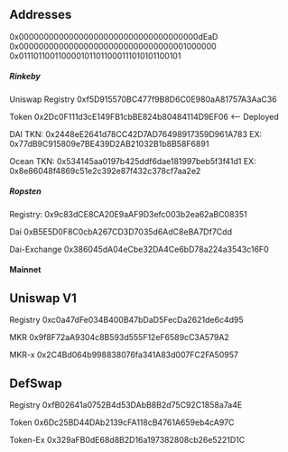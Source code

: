 ## Addresses

0x000000000000000000000000000000000000dEaD
0x0000000000000000000000000000000001000000
0x0111011001100001011011000111010101100101

##### Rinkeby

Uniswap Registry
0xf5D915570BC477f9B8D6C0E980aA81757A3AaC36

Token
0x2Dc0F111d3cE149FB1cbBE824b80484114D9EF06 <-- Deployed

DAI
TKN: 0x2448eE2641d78CC42D7AD76498917359D961A783
EX: 0x77dB9C915809e7BE439D2AB21032B1b8B58F6891

Ocean
TKN: 0x534145aa0197b425ddf6dae181997beb5f3f41d1
EX: 0x8e86048f4869c51e2c392e87f432c378cf7aa2e2

##### Ropsten

Registry:
0x9c83dCE8CA20E9aAF9D3efc003b2ea62aBC08351

Dai
0xB5E5D0F8C0cbA267CD3D7035d6AdC8eBA7Df7Cdd

Dai-Exchange
0x386045dA04eCbe32DA4Ce6bD78a224a3543c16F0


#### Mainnet

## Uniswap V1
Registry
0xc0a47dFe034B400B47bDaD5FecDa2621de6c4d95

MKR
0x9f8F72aA9304c8B593d555F12eF6589cC3A579A2

MKR-x
0x2C4Bd064b998838076fa341A83d007FC2FA50957

## DefSwap 

Registry
0xfB02641a0752B4d53DAbB8B2d75C92C1858a7a4E

Token
0x6Dc25BD44DAb2139cFA118cB4761A659eb4cA97C

Token-Ex
0x329aFB0dE68d8B2D16a197382808cb26e5221D1C

